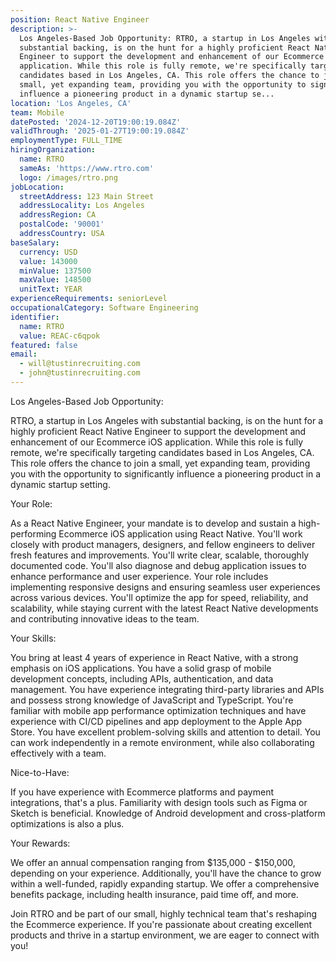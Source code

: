 ```yaml
---
position: React Native Engineer
description: >-
  Los Angeles-Based Job Opportunity: RTRO, a startup in Los Angeles with
  substantial backing, is on the hunt for a highly proficient React Native
  Engineer to support the development and enhancement of our Ecommerce iOS
  application. While this role is fully remote, we're specifically targeting
  candidates based in Los Angeles, CA. This role offers the chance to join a
  small, yet expanding team, providing you with the opportunity to significantly
  influence a pioneering product in a dynamic startup se...
location: 'Los Angeles, CA'
team: Mobile
datePosted: '2024-12-20T19:00:19.084Z'
validThrough: '2025-01-27T19:00:19.084Z'
employmentType: FULL_TIME
hiringOrganization:
  name: RTRO
  sameAs: 'https://www.rtro.com'
  logo: /images/rtro.png
jobLocation:
  streetAddress: 123 Main Street
  addressLocality: Los Angeles
  addressRegion: CA
  postalCode: '90001'
  addressCountry: USA
baseSalary:
  currency: USD
  value: 143000
  minValue: 137500
  maxValue: 148500
  unitText: YEAR
experienceRequirements: seniorLevel
occupationalCategory: Software Engineering
identifier:
  name: RTRO
  value: REAC-c6qpok
featured: false
email:
  - will@tustinrecruiting.com
  - john@tustinrecruiting.com
---
```




Los Angeles-Based Job Opportunity:

RTRO, a startup in Los Angeles with substantial backing, is on the hunt for a highly proficient React Native Engineer to support the development and enhancement of our Ecommerce iOS application. While this role is fully remote, we're specifically targeting candidates based in Los Angeles, CA. This role offers the chance to join a small, yet expanding team, providing you with the opportunity to significantly influence a pioneering product in a dynamic startup setting.

Your Role:

As a React Native Engineer, your mandate is to develop and sustain a high-performing Ecommerce iOS application using React Native. You'll work closely with product managers, designers, and fellow engineers to deliver fresh features and improvements. You'll write clear, scalable, thoroughly documented code. You'll also diagnose and debug application issues to enhance performance and user experience. Your role includes implementing responsive designs and ensuring seamless user experiences across various devices. You'll optimize the app for speed, reliability, and scalability, while staying current with the latest React Native developments and contributing innovative ideas to the team.

Your Skills:

You bring at least 4 years of experience in React Native, with a strong emphasis on iOS applications. You have a solid grasp of mobile development concepts, including APIs, authentication, and data management. You have experience integrating third-party libraries and APIs and possess strong knowledge of JavaScript and TypeScript. You're familiar with mobile app performance optimization techniques and have experience with CI/CD pipelines and app deployment to the Apple App Store. You have excellent problem-solving skills and attention to detail. You can work independently in a remote environment, while also collaborating effectively with a team.

Nice-to-Have:

If you have experience with Ecommerce platforms and payment integrations, that's a plus. Familiarity with design tools such as Figma or Sketch is beneficial. Knowledge of Android development and cross-platform optimizations is also a plus.

Your Rewards:

We offer an annual compensation ranging from $135,000 - $150,000, depending on your experience. Additionally, you'll have the chance to grow within a well-funded, rapidly expanding startup. We offer a comprehensive benefits package, including health insurance, paid time off, and more.

Join RTRO and be part of our small, highly technical team that's reshaping the Ecommerce experience. If you're passionate about creating excellent products and thrive in a startup environment, we are eager to connect with you!
